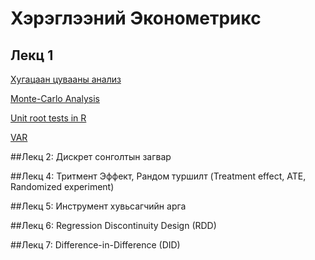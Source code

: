 # Хэрэглээний Эконометрикс

## Лекц 1

[Хугацаан цувааны анализ](http://rpubs.com/Hasha/ts-applications)

[Monte-Carlo Analysis](http://rpubs.com/Hasha/MonteCarlo)

[Unit root tests in R](http://rpubs.com/Hasha/UR)

[VAR](http://rpubs.com/Hasha/VAR) 



##Лекц 2: Дискрет сонголтын загвар

##Лекц 4: Тритмент Эффект, Рандом туршилт (Treatment effect, ATE, Randomized experiment)

##Лекц 5: Инструмент хувьсагчийн арга

##Лекц 6: Regression Discontinuity Design (RDD)

##Лекц 7: Difference-in-Difference (DID)

